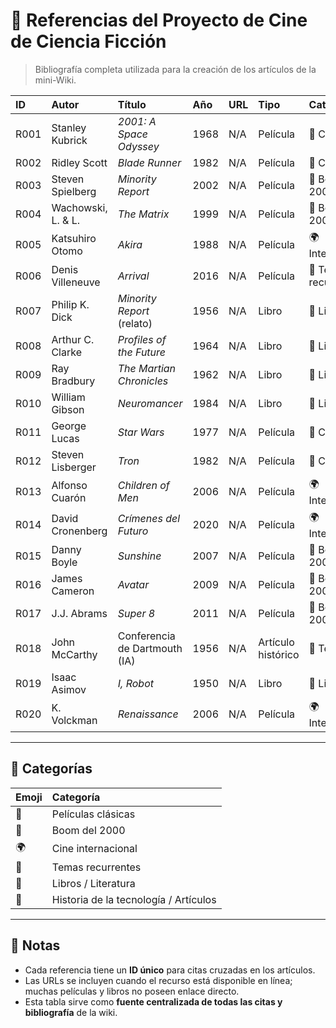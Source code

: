 # 📑 Referencias del Proyecto de Cine de Ciencia Ficción

> Bibliografía completa utilizada para la creación de los artículos de la mini-Wiki.

| ID | Autor | Título | Año | URL | Tipo | Categoría |
|:--|:--|:--|:--|:--|:--|:--|
| R001 | Stanley Kubrick | *2001: A Space Odyssey* | 1968 | N/A | Película | 🎥 Clásico |
| R002 | Ridley Scott | *Blade Runner* | 1982 | N/A | Película | 🎥 Clásico |
| R003 | Steven Spielberg | *Minority Report* | 2002 | N/A | Película | 💾 Boom 2000s |
| R004 | Wachowski, L. & L. | *The Matrix* | 1999 | N/A | Película | 💾 Boom 2000s |
| R005 | Katsuhiro Otomo | *Akira* | 1988 | N/A | Película | 🌍 Internacional |
| R006 | Denis Villeneuve | *Arrival* | 2016 | N/A | Película | 🧠 Temas recurrentes |
| R007 | Philip K. Dick | *Minority Report* (relato) | 1956 | N/A | Libro | 📖 Literatura |
| R008 | Arthur C. Clarke | *Profiles of the Future* | 1964 | N/A | Libro | 📖 Literatura |
| R009 | Ray Bradbury | *The Martian Chronicles* | 1962 | N/A | Libro | 📖 Literatura |
| R010 | William Gibson | *Neuromancer* | 1984 | N/A | Libro | 📖 Literatura |
| R011 | George Lucas | *Star Wars* | 1977 | N/A | Película | 🎥 Clásico |
| R012 | Steven Lisberger | *Tron* | 1982 | N/A | Película | 🎥 Clásico |
| R013 | Alfonso Cuarón | *Children of Men* | 2006 | N/A | Película | 🌍 Internacional |
| R014 | David Cronenberg | *Crímenes del Futuro* | 2020 | N/A | Película | 🌍 Internacional |
| R015 | Danny Boyle | *Sunshine* | 2007 | N/A | Película | 💾 Boom 2000s |
| R016 | James Cameron | *Avatar* | 2009 | N/A | Película | 💾 Boom 2000s |
| R017 | J.J. Abrams | *Super 8* | 2011 | N/A | Película | 💾 Boom 2000s |
| R018 | John McCarthy | Conferencia de Dartmouth (IA) | 1956 | N/A | Artículo histórico | 🤖 Tecnología |
| R019 | Isaac Asimov | *I, Robot* | 1950 | N/A | Libro | 📖 Literatura |
| R020 | K. Volckman | *Renaissance* | 2006 | N/A | Película | 🌍 Internacional |

---

## 🔗 Categorías

| Emoji | Categoría |
|:--|:--|
| 🎥 | Películas clásicas |
| 💾 | Boom del 2000 |
| 🌍 | Cine internacional |
| 🧠 | Temas recurrentes |
| 📖 | Libros / Literatura |
| 🤖 | Historia de la tecnología / Artículos |

---

## 📌 Notas

- Cada referencia tiene un **ID único** para citas cruzadas en los artículos.  
- Las URLs se incluyen cuando el recurso está disponible en línea; muchas películas y libros no poseen enlace directo.
- Esta tabla sirve como **fuente centralizada de todas las citas y bibliografía** de la wiki.
